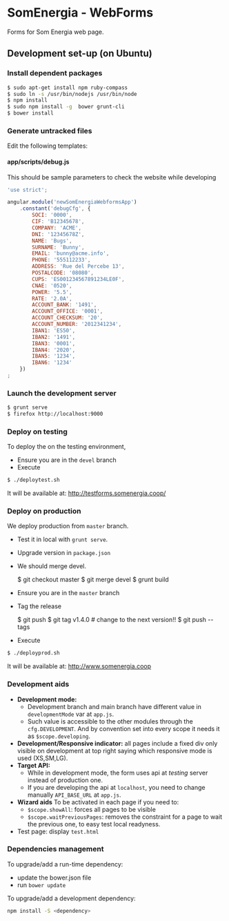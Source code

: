 # SomEnergia - WebForms

Forms for Som Energia web page.

## Development set-up (on Ubuntu)

### Install dependent packages
```bash
$ sudo apt-get install npm ruby-compass
$ sudo ln -s /usr/bin/nodejs /usr/bin/node
$ npm install
$ sudo npm install -g  bower grunt-cli
$ bower install
```


### Generate untracked files
Edit the following templates:

#### app/scripts/debug.js
This should be sample parameters to check the website while developing
```javascript
'use strict';

angular.module('newSomEnergiaWebformsApp')
	.constant('debugCfg', {
		SOCI: '0000',
		CIF: 'B12345678',
		COMPANY: 'ACME',
		DNI: '12345678Z',
		NAME: 'Bugs',
		SURNAME: 'Bunny',
		EMAIL: 'bunny@acme.info',
		PHONE: '555112233',
		ADDRESS: 'Rue del Percebe 13',
		POSTALCODE: '08080',
		CUPS: 'ES001234567891234LE0F',
		CNAE: '0520',
		POWER: '5.5',
		RATE: '2.0A',
		ACCOUNT_BANK: '1491',
		ACCOUNT_OFFICE: '0001',
		ACCOUNT_CHECKSUM: '20',
		ACCOUNT_NUMBER: '2012341234',
		IBAN1: 'ES50',
		IBAN2: '1491',
		IBAN3: '0001',
		IBAN4: '2020',
		IBAN5: '1234',
		IBAN6: '1234'
	})
;
```


### Launch the development server
```bash
$ grunt serve
$ firefox http://localhost:9000
```


### Deploy on testing
To deploy the on the testing environment,

- Ensure you are in the `devel` branch
- Execute
```bash
$ ./deploytest.sh
```
It will be available at: http://testforms.somenergia.coop/


### Deploy on production
We deploy production from `master` branch.

- Test it in local with `grunt serve`.
- Upgrade version in `package.json`
- We should merge devel.

    $ git checkout master
    $ git merge devel
    $ grunt build

- Ensure you are in the `master` branch
- Tag the release

    $ git push
    $ git tag v1.4.0 # change to the next version!!
    $ git push --tags

- Execute
```bash
$ ./deployprod.sh
```

It will be available at: http://www.somenergia.coop


### Development aids
- **Development mode:**
	- Development branch and main branch have different value in `developmentMode` var at `app.js`.
	- Such value is accessible to the other modules through the `cfg.DEVELOPMENT`. And by convention set into every scope it needs it as `$scope.developing`.
- **Development/Responsive indicator:** all pages include a fixed div only visible on development at top right saying which responsive mode is used (XS,SM,LG).
- **Target API:**
	- While in development mode, the form uses api at _testing_ server instead of production one.
	- If you are developing the api at `localhost`, you need to change manually `API_BASE_URL` at `app.js`.
- **Wizard aids** To be activated in each page if you need to:
	- `$scope.showAll`: forces all pages to be visible
	- `$scope.waitPreviousPages`: removes the constraint for a page to wait the previous one, to easy test local readyness.
- Test page: display `test.html`


### Dependencies management
To upgrade/add a run-time dependency:

- update the bower.json file
- run `bower update`

To upgrade/add a development dependency:

```bash
npm install -S <dependency>
```
